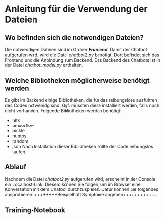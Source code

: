 # Anleitung für die Verwendung der Dateien

## Wo befinden sich die notwendigen Dateien?
Die notwendigen Dateien sind im Ordner **_Frontend_**. Damit der Chatbot aufgerufen wird, wird die Datei _chatbot2.py_ benötigt. Dort befindet sich das Frontend und die Anbindung zum Backend. Das Backend des Chatbots ist in der Datei *chatbot_model.py* enthalten.

## Welche Bibliotheken möglicherweise benötigt werden
Es gibt im Backend einige Bibliotheken, die für das reibungslose ausführen des Codes notwenidg sind. Ggf. müssten diese installiert werden, falls noch nicht vorhanden.
Folgende Bibliotheken werden benötigt:
  - nltk
  - tensorflow
  - pickle
  - numpy
  - random
  - json
Nach Installation dieser Bibliotheken sollte der Code reibungslos laufen.

## Ablauf
Nachdem die Datei _chatbot2.py_ aufgerufen wird, erscheint in der Console ein Localhost-Link. Diesem können Sie folgen, um im Browser eine Konversation mit dem Chatbot durchzuspielen. Dafür können Sie folgendes ausprobieren:
++++++++Beispielhaft Symptome angeben++++++++++++

## Training-Notebook
